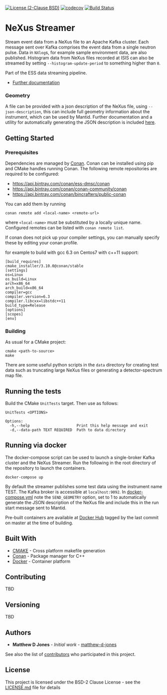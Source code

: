 [![License (2-Clause BSD)](https://img.shields.io/badge/license-BSD%202--Clause-blue.svg)](https://github.com/ess-dmsc/NeXus-Streamer/blob/master/LICENSE) [![codecov](https://codecov.io/gh/ess-dmsc/NeXus-Streamer/branch/master/graph/badge.svg)](https://codecov.io/gh/ess-dmsc/NeXus-Streamer) [![Build Status](https://jenkins.esss.dk/dm/job/ess-dmsc/job/NeXus-Streamer/job/master/badge/icon)](https://jenkins.esss.dk/dm/job/ess-dmsc/job/NeXus-Streamer/job/master/)

# NeXus Streamer
Stream event data from a NeXus file to an Apache Kafka cluster. Each message sent over Kafka comprises the event data from a single neutron pulse. Data in `NXlog`s, for example sample environment data, are also published.
Histogram data from NeXus files recorded at ISIS can also be streamed by setting `--histogram-update-period` to something higher than `0`.

Part of the ESS data streaming pipeline.

- [Further documentation](documentation/README.md)

### Geometry
A file can be provided with a json description of the NeXus file, using `--json-description`, this can include full geometry information about the instrument, which can be used by Mantid.
Further documentation and a utility for automatically generating the JSON description is included [here](generate_json/README.md).

## Getting Started

### Prerequisites
Dependencies are managed by [Conan](https://conan.io/). Conan can be installed using pip and CMake handles running Conan.
The following remote repositories are required to be configured:

- https://api.bintray.com/conan/ess-dmsc/conan
- https://api.bintray.com/conan/conan-community/conan
- https://api.bintray.com/conan/bincrafters/public-conan

You can add them by running
```
conan remote add <local-name> <remote-url>
```
where `<local-name>` must be substituted by a locally unique name. Configured
remotes can be listed with `conan remote list`.

If conan does not pick up your compiler settings, you can manually specify these by editing your conan profile.

for example to build with gcc 6.3 on Centos7 with c++11 support:

```
[build_requires]
cmake_installer/3.10.0@conan/stable
[settings]
os=Linux
os_build=Linux
arch=x86_64
arch_build=x86_64
compiler=gcc
compiler.version=6.3
compiler.libcxx=libstdc++11
build_type=Release
[options]
[scopes]
[env]
```


### Building
As usual for a CMake project:
```
cmake <path-to-source>
make
```

There are some useful python scripts in the `data` directory for creating test data such as truncating large NeXus files or generating a detector-spectrum map file. 

## Running the tests
Build the CMake `UnitTests` target. Then use as follows:

```
UnitTests <OPTIONS>

Options:
  -h,--help                     Print this help message and exit
  -d,--data-path TEXT REQUIRED  Path to data directory
```

## Running via docker

The docker-compose script can be used to launch a single-broker Kafka cluster and the NeXus Streamer.
Run the following in the root directory of the repository to launch the containers.

```
docker-compose up
```
By default the streamer publishes some test data using the instrument name TEST. The Kafka broker is accessible at `localhost:9092`.
In [docker-compose.yml](docker-compose.yml) note the `SEND_GEOMETRY` option, set to 1 to automatically generate the JSON description of the NeXus file and include this in the run start message sent to Mantid. 

Pre-built containers are available at [Docker Hub](https://hub.docker.com/r/screamingudder/nexus-streamer/) tagged by the last commit on master at the time of building.  

## Built With
* [CMAKE](https://cmake.org/) - Cross platform makefile generation
* [Conan](https://conan.io/) - Package manager for C++
* [Docker](https://docker.com) - Container platform

## Contributing
TBD

## Versioning
TBD

## Authors

* **Matthew D Jones** - *Initial work* - [matthew-d-jones](https://github.com/matthew-d-jones)

See also the list of [contributors](https://github.com/ess-dmsc/NeXus-Streamer/graphs/contributors) who participated in this project.

## License

This project is licensed under the BSD-2 Clause License - see the [LICENSE.md](LICENSE.md) file for details
